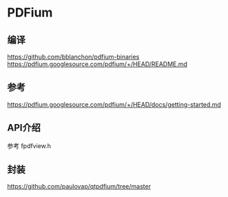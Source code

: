 # PDFium

## 编译
https://github.com/bblanchon/pdfium-binaries
https://pdfium.googlesource.com/pdfium/+/HEAD/README.md

## 参考
https://pdfium.googlesource.com/pdfium/+/HEAD/docs/getting-started.md

## API介绍
参考 fpdfview.h

## 封装
https://github.com/paulovap/qtpdfium/tree/master